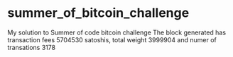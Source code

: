 # summer_of_bitcoin_challenge

My solution to Summer of code bitcoin challenge
The block generated has transaction fees 5704530 satoshis, total weight 3999904 and numer of transations 3178
